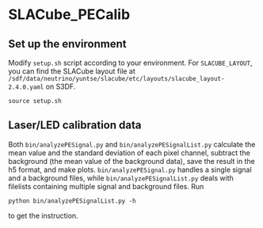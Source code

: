 # SLACube_PECalib

## Set up the environment

Modify `setup.sh` script according to your environment.
For `SLACUBE_LAYOUT`, you can find the SLACube layout file at 
`/sdf/data/neutrino/yuntse/slacube/etc/layouts/slacube_layout-2.4.0.yaml`
on S3DF.

```shell
source setup.sh
```

## Laser/LED calibration data

Both `bin/analyzePESignal.py` and `bin/analyzePESignalList.py` 
calculate the mean value and the standard deviation
of each pixel channel, subtract the background (the
mean value of the background data),
save the result in the h5 format, and make plots.
`bin/analyzePESignal.py` handles a single signal and a background files, 
while `bin/analyzePESignalList.py` deals with filelists
containing multiple signal and background files.
Run
```shell
python bin/analyzePESignalList.py -h
```
to get the instruction.